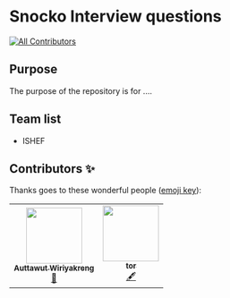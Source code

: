 # Snocko Interview questions
<!-- ALL-CONTRIBUTORS-BADGE:START - Do not remove or modify this section -->
[![All Contributors](https://img.shields.io/badge/all_contributors-2-orange.svg?style=flat-square)](#contributors-)
<!-- ALL-CONTRIBUTORS-BADGE:END -->

## Purpose
The purpose of the repository is for ....
## Team list
- ISHEF

## Contributors ✨

Thanks goes to these wonderful people ([emoji key](https://allcontributors.org/docs/en/emoji-key)):

<!-- ALL-CONTRIBUTORS-LIST:START - Do not remove or modify this section -->
<!-- prettier-ignore-start -->
<!-- markdownlint-disable -->
<table>
  <tr>
    <td align="center"><a href="https://medium.com/@aonrobot"><img src="https://avatars.githubusercontent.com/u/4927368?v=4?s=100" width="100px;" alt=""/><br /><sub><b>Auttawut Wiriyakreng</b></sub></a><br /><a href="https://github.com/snocko/interview-question/commits?author=aonrobot" title="Documentation">📖</a></td>
    <td align="center"><a href="https://github.com/torgit"><img src="https://avatars.githubusercontent.com/u/10271654?v=4?s=100" width="100px;" alt=""/><br /><sub><b>tor</b></sub></a><br /><a href="#content-torgit" title="Content">🖋</a></td>
  </tr>
</table>

<!-- markdownlint-restore -->
<!-- prettier-ignore-end -->

<!-- ALL-CONTRIBUTORS-LIST:END -->